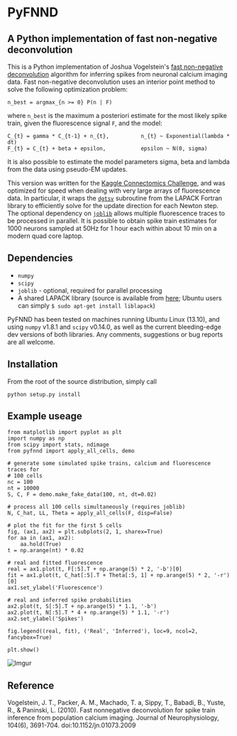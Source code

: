 PyFNND
=======
A Python implementation of fast non-negative deconvolution
------------------------------------

This is a Python implementation of Joshua Vogelstein's [fast non-negative deconvolution](https://github.com/jovo/fast-oopsi/raw/master/fast-oopsi.pdf) algorithm for inferring spikes from neuronal calcium imaging data. Fast non-negative deconvolution uses an interior point method to solve the following optimization problem:

    n_best = argmax_{n >= 0} P(n | F)

where `n_best` is the maximum a posteriori estimate for the most likely spike train, given the fluorescence signal `F`, and the model:

    C_{t} = gamma * C_{t-1} + n_{t},          n_{t} ~ Exponential(lambda * dt)
    F_{t} = C_{t} + beta + epsilon,           epsilon ~ N(0, sigma)

It is also possible to estimate the model parameters sigma, beta and lambda from the data using pseudo-EM updates.

This version was written for the [Kaggle Connectomics Challenge](https://www.kaggle.com/c/connectomics), and was optimized for speed when dealing with very large arrays of fluorescence data. In particular, it wraps the [`dgtsv`](http://www.netlib.org/lapack/explore-html/d1/db3/dgtsv_8f.html) subroutine from the LAPACK Fortran library to efficiently solve for the update direction for each Newton step. The optional dependency on [`joblib`](https://pythonhosted.org/joblib) allows multiple fluorescence traces to be processed in parallel. It is possible to obtain spike train estimates for 1000 neurons sampled at 50Hz for 1 hour each within about 10 min on a modern quad core laptop.

Dependencies
-------------
* `numpy`
* `scipy`
* `joblib` - optional, required for parallel processing
* A shared LAPACK library (source is available from [here](http://www.netlib.org/lapack/#_software); Ubuntu users can simply `$ sudo apt-get install liblapack`)

PyFNND has been tested on machines running Ubuntu Linux (13.10), and using `numpy` v1.8.1 and `scipy` v0.14.0, as well as the current bleeding-edge dev versions of both libraries. Any comments, suggestions or bug reports are all welcome.

Installation
---------------
From the root of the source distribution, simply call

    python setup.py install

Example useage
-----------------

    from matplotlib import pyplot as plt
    import numpy as np
    from scipy import stats, ndimage
    from pyfnnd import apply_all_cells, demo

    # generate some simulated spike trains, calcium and fluorescence traces for
    # 100 cells
    nc = 100
    nt = 10000
    S, C, F = demo.make_fake_data(100, nt, dt=0.02)

    # process all 100 cells simultaneously (requires joblib)
    N, C_hat, LL, Theta = apply_all_cells(F, disp=False)

    # plot the fit for the first 5 cells
    fig, (ax1, ax2) = plt.subplots(2, 1, sharex=True)
    for aa in (ax1, ax2):
        aa.hold(True)
    t = np.arange(nt) * 0.02

    # real and fitted fluorescence
    real = ax1.plot(t, F[:5].T + np.arange(5) * 2, '-b')[0]
    fit = ax1.plot(t, C_hat[:5].T + Theta[:5, 1] + np.arange(5) * 2, '-r')[0]
    ax1.set_ylabel('Fluorescence')

    # real and inferred spike probabilities
    ax2.plot(t, S[:5].T + np.arange(5) * 1.1, '-b')
    ax2.plot(t, N[:5].T * 4 + np.arange(5) * 1.1, '-r')
    ax2.set_ylabel('Spikes')

    fig.legend((real, fit), ('Real', 'Inferred'), loc=9, ncol=2, fancybox=True)

    plt.show()

![Imgur](http://i.imgur.com/BxRRKA6.png)

Reference
----------
Vogelstein, J. T., Packer, A. M., Machado, T. a, Sippy, T., Babadi, B., Yuste, R., & Paninski, L. (2010). Fast nonnegative deconvolution for spike train inference from population calcium imaging. Journal of Neurophysiology, 104(6), 3691-704. doi:10.1152/jn.01073.2009
